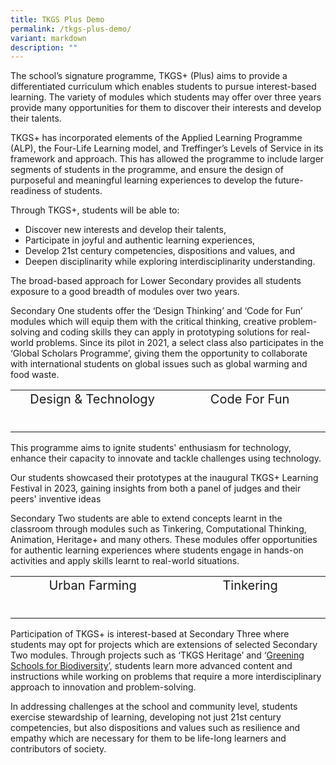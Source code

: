 ```yaml
---
title: TKGS Plus Demo
permalink: /tkgs-plus-demo/
variant: markdown
description: ""
---
```

<style>
    .prog-item {
        margin-bottom: 5px;
        text-align: center; /* Center the headline text */
    }

    .prog-item input {
        position: absolute;
        opacity: 0;
        z-index: -1;
    }

    .prog-item label {
        cursor: pointer;
        font-size: 20px;
    }

    .prog-answer {
        max-height: 0;
	text-align: left; /* Center the headline text */
        font-size: 18px;
        overflow: hidden;
        transition: max-height 0.2s ease-out;
    }

    .prog-item input:checked ~ .prog-answer {
        max-height: 100vh;
    }
</style>
		
<p>The school’s signature programme, TKGS+ (Plus) aims to provide a differentiated curriculum which enables students to pursue interest-based learning. The variety of modules which students may offer over three years provide many opportunities for them to discover their interests and develop their talents.&nbsp;</p>
<p>TKGS+ has incorporated elements of the Applied Learning Programme (ALP), the Four-Life Learning model, and Treffinger’s Levels of Service in its framework and approach. This has allowed the programme to include larger segments of students in the programme, and ensure the design of purposeful and meaningful learning experiences to develop the future-readiness of students.&nbsp;</p>
<p>Through TKGS+, students will be able to:</p>
<ul>
<li>Discover new interests and develop their talents,</li>
<li>Participate in joyful and authentic learning experiences,</li>
<li>Develop 21st century competencies, dispositions and values, and</li>
<li>Deepen disciplinarity while exploring interdisciplinarity understanding.</li>
</ul>
<p>The broad-based approach for Lower Secondary provides all students exposure to a good breadth of modules over two years.</p>
<p>Secondary One students offer the ‘Design Thinking’ and ‘Code for Fun’ modules which will equip them with the critical thinking, creative problem-solving and coding skills they can apply in prototyping solutions for real-world problems. Since its pilot in 2021, a select class also participates in the ‘Global Scholars Programme’, giving them the opportunity to collaborate with international students on global issues such as global warming and food waste.</p>
<table>
	<tbody>
		<tr>
			<td>
				<div class="prog-item">
					<input type="checkbox" id="q1">
					<label for="q1">Design &amp; Technology 
					</label>
    <p class="prog-answer">The Design Thinking programme allows students to learn and apply the design thinking framework through engaging and authentic learning experiences. During the sessions, students get to ideate and design prototypes to solve problems related to the school or community.  Students develop deep empathy and understanding of the users’ challenges and needs as well as develop critical and innovative thinking through prototyping and collaborating with others. 
<br>
To connect their classroom learning to the real world, students are sent on learning journeys to places such as Marine Barrage and the Red Dot Design Museum. 
			<br>
				</p>
				</div>
			</td>
			<td>
				<div class="prog-item">
					<input type="checkbox" id="q2">
					<label for="q2">Code For Fun </label>
					<p class="prog-answer">The Code for Fun programme aims to strengthen students' understanding of fundamental computational thinking concepts introduced during upper primary education. Through engaging block-based programming lessons, students delve deeper into coding, fostering their creativity through digital making and expanding their knowledge of emerging technologies like Artificial Intelligence. 
					</p>
				</div>
			</td>
		</tr>
	</tbody>
</table>

This programme aims to ignite students' enthusiasm for technology, enhance their capacity to innovate and tackle challenges using technology. 

Our students showcased their prototypes at the inaugural TKGS+ Learning Festival in 2023, gaining insights from both a panel of judges and their peers' inventive ideas

<p>Secondary Two students are able to extend concepts learnt in the classroom through modules such as Tinkering, Computational Thinking, Animation, Heritage+ and many others. These modules offer opportunities for authentic learning experiences where students engage in hands-on activities and apply skills learnt to real-world situations.</p>

<table>
	<tbody>
		<tr>
			<td>
				<div class="prog-item">
					<input type="checkbox" id="q3">
					<label for="q3">Urban Farming
					</label>
    <p class="prog-answer">The Urban Farming module provides opportunities for the students to learn more about urban farming, the importance of food security in Singapore and how they can contribute to Singapore Green Plan. The students plant vegetables and herbs such as basil and xiao bai cai at the school rooftop garden. They also learn about the importance of maintaining biodiversity and how it can be improved. 
			<br>
			<br>
The programme includes a learning journey to an organisation to allow students to connect what they have learnt with the real world. 
			<br>
			<br>
			Click <a href="https://sites.google.com/moe.edu.sg/tkgs-biodiversity/home" target="_blank" rel="noopener">here</a>, to view the wonderful work our students have brought to life.
				</p>
				</div>
			</td>
			<td>
				<div class="prog-item">
					<input type="checkbox" id="q4">
					<label for="q4">Tinkering </label>
					<p class="prog-answer">In the Tinkering module, students are given the opportunity to explore design situations and propose solutions to improve the situations. 
						<br>
						They design and create prototypes using cardboard models incorporated with a sensing circuit that features heat, light or moisture sensors. Students also learn how to set up a microsite to record their learning and class presentation.
						<br>
						This module provides students an opportunity to tinker and work on a project based on their interests and abilities. It also aims to develop students 21st Century Competencies in communication, collaboration, and information skills as well as critical and inventive thinking. 
						<br>
						<br>
						Click <a href="https://sites.google.com/moe.edu.sg/tkgstinkering/home?authuser=0" target="_blank" rel="noopener">here</a>, to view design our students have put out.
				</p>
 					<p></p>
				</div>
			</td>
		</tr>
	</tbody>
</table>

<p>Participation of TKGS+ is interest-based at Secondary Three where students may opt for projects which are extensions of selected Secondary Two modules. Through projects such as ‘TKGS Heritage’ and ‘<a href="https://sites.google.com/moe.edu.sg/tkgs-biodiversity/home" target="_blank" rel="noopener">Greening Schools for Biodiversity</a>’, students learn more advanced content and instructions while working on problems that require a more interdisciplinary approach to innovation and problem-solving.</p>
<p>In addressing challenges at the school and community level, students exercise stewardship of learning, developing not just 21st century competencies, but also dispositions and values such as resilience and empathy which are necessary for them to be life-long learners and contributors of society.</p>